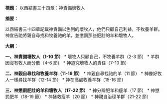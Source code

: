 **標題：** 以西結書三十四章：神責備壞牧人

**摘要：**

以西結書三十四章記載神責備以色列的壞牧人，他們只顧自己利益，不牧養羊群。神宣告祂將親自尋找和牧養祂的羊，並懲罰那些肥壯的羊和壞牧人。

**大綱：**

**一、神責備壞牧人（1-10 節）**
    * 壞牧人只顧自己，不牧養羊群（2-3 節）
    * 羊群因沒有牧人而分散（4-6 節）
    * 神追究壞牧人的責任（7-10 節）

**二、神親自尋找和牧養羊群（11-16 節）**
    * 神親自尋找祂的羊（11 節）
    * 神像好牧人一樣尋找羊群（12-14 節）
    * 神在高處牧養羊群（15-16 節）

**三、神懲罰肥壯的羊和壞牧人（17-22 節）**
    * 神分辨肥羊和瘦羊（17 節）
    * 神懲罰肥羊（18-19 節）
    * 神拯救瘦羊（20 節）
    * 神親自治理羊群（21-22 節）